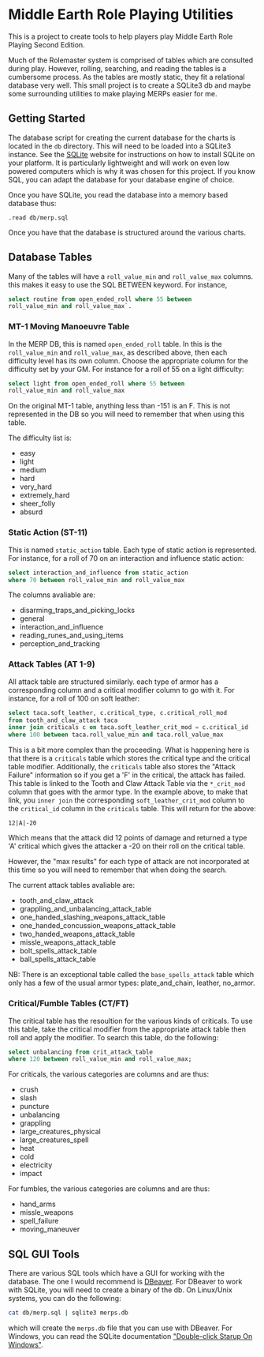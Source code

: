 # Middle Earth Role Playing Utilities

This is a project to create tools to help players play Middle Earth
Role Playing Second Edition.

Much of the Rolemaster system is comprised of tables which are
consulted during play.  However, rolling, searching, and reading the
tables is a cumbersome process.  As the tables are mostly static, they
fit a relational database very well.  This small project is to create
a SQLite3 db and maybe some surrounding utilities to make playing
MERPs easier for me.

## Getting Started

The database script for creating the current database for the charts
is located in the `db` directory.  This will need to be loaded into a
SQLite3 instance.  See the [SQLite](https://www.sqlite.org) website
for instructions on how to install SQLite on your platform.  It is
particularly lightweight and will work on even low powered computers
which is why it was chosen for this project.  If you know SQL, you can
adapt the database for your database engine of choice.

Once you have SQLite, you read the database into a memory based
database thus:

```
.read db/merp.sql
```

Once you have that the database is structured around the various
charts.

## Database Tables

Many of the tables will have a `roll_value_min` and `roll_value_max`
columns.  this makes it easy to use the SQL BETWEEN keyword.  For
instance, 

```SQL
select routine from open_ended_roll where 55 between
roll_value_min and roll_value_max`.
```

### MT-1 Moving Manoeuvre Table

In the MERP DB, this is named `open_ended_roll` table.  In this is the
`roll_value_min` and `roll_value_max`, as described above, then each
difficulty level has its own column.  Choose the appropriate column
for the difficulty set by your GM.  For instance for a roll of 55 on a
light difficulty:

```SQL
select light from open_ended_roll where 55 between
roll_value_min and roll_value_max
```

On the original MT-1 table, anything less than -151 is an F.  This is
not represented in the DB so you will need to remember that when using
this table.

The difficulty list is:

* easy
* light
* medium
* hard
* very_hard
* extremely_hard
* sheer_folly
* absurd

### Static Action (ST-11)

This is named `static_action` table.  Each type of static action is
represented.  For instance, for a roll of 70 on an interaction and
influence static action:

```SQL
select interaction_and_influence from static_action 
where 70 between roll_value_min and roll_value_max
```

The columns avaliable are:

* disarming_traps_and_picking_locks
* general
* interaction_and_influence
* reading_runes_and_using_items
* perception_and_tracking

### Attack Tables (AT 1-9)

All attack table are structured similarly. each type
of armor has a corresponding column and a critical modifier column to
go with it.  For instance, for a roll of 100 on soft leather:

```SQL
select taca.soft_leather, c.critical_type, c.critical_roll_mod 
from tooth_and_claw_attack taca 
inner join criticals c on taca.soft_leather_crit_mod = c.critical_id 
where 100 between taca.roll_value_min and taca.roll_value_max
```

This is a bit more complex than the proceeding.  What is happening
here is that there is a `criticals` table which stores the critical
type and the critical table modifier.  Additionally, the `criticals`
table also stores the "Attack Failure" information so if you get a 'F'
in the critical, the attack has failed.  This table is linked to the
Tooth and Claw Attack Table via the `*_crit_mod` column that goes with
the armor type.  In the example above, to make that link, you `inner
join` the corresponding `soft_leather_crit_mod` column to the
`critical_id` column in the `criticals` table.  This will return for
the above:

```
12|A|-20
```

Which means that the attack did 12 points of damage and returned a
type 'A' critical which gives the attacker a -20 on their roll on the
critical table.

However, the "max results" for each type of attack are not
incorporated at this time so you will need to remember that when doing
the search.

The current attack tables avaliable are:

* tooth_and_claw_attack
* grappling_and_unbalancing_attack_table
* one_handed_slashing_weapons_attack_table
* one_handed_concussion_weapons_attack_table
* two_handed_weapons_attack_table
* missle_weapons_attack_table
* bolt_spells_attack_table
* ball_spells_attack_table

NB: There is an exceptional table called the `base_spells_attack`
table which only has a few of the usual armor types: plate_and_chain,
leather, no_armor.

### Critical/Fumble Tables (CT/FT)

The critical table has the resoultion for the various kinds of
criticals.  To use this table, take the critical modifier from the
appropriate attack table then roll and apply the modifier.  To search
this table, do the following:

```SQL
select unbalancing from crit_attack_table
where 120 between roll_value_min and roll_value_max;
```

For criticals, the various categories are columns and are thus:

* crush
* slash
* puncture
* unbalancing
* grappling
* large_creatures_physical
* large_creatures_spell
* heat
* cold
* electricity
* impact

For fumbles, the various categories are columns and are thus:

* hand_arms
* missle_weapons
* spell_failure
* moving_maneuver

## SQL GUI Tools

There are various SQL tools which have a GUI for working with the
database.  The one I would recommend is
[DBeaver](https://dbeaver.io/).  For DBeaver to work with SQLite, you
will need to create a binary of the db.  On Linux/Unix systems, you
can do the following:

```bash
cat db/merp.sql | sqlite3 merps.db
```

which will create the `merps.db` file that you can use with DBeaver.
For Windows, you can read the SQLite documentation ["Double-click
Starup On Windows"](https://sqlite.org/cli.html).




